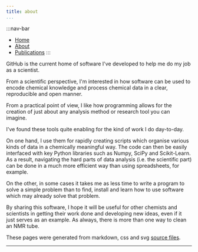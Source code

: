 ```yaml
---
title: about
...
```


:::nav-bar
- [Home](index.html)
- [About](about.html)
- [Publications](publications.html)
:::

GitHub is the current home of software I've developed to help me do my job as a scientist.

From a scientific perspective, I'm interested in how software can be used to encode chemical knowledge and process chemical data in a clear, reproducible and open manner.

From a practical point of view, I like how programming allows for the creation of just about any analysis method or research tool you can imagine.

I've found these tools quite enabling for the kind of work I do day-to-day.

On one hand, I use them for rapidly creating scripts which organise various kinds of data in a chemically meaningful way. The code can then be easily interfaced with key Python libraries such as Numpy, SciPy and Scikit-Learn. As a result, navigating the hard parts of data analysis (i.e. the scientific part) can be done in a much more efficient way than using spreadsheets, for example.

On the other, in some cases it takes me as less time to write a program to solve a simple problem than to find, install and learn how to use software which may already solve that problem.

By sharing this software, I hope it will be useful for other chemists and scientists in getting their work done and developing new ideas, even if it just serves as an example. As always, there is more than one way to clean an NMR tube.

These pages were generated from markdown, css and svg [source files](https://github.com/Will-Robin/will-robin.github.io).


---

